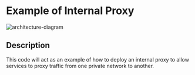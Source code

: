 # Example of Internal Proxy

![architecture-diagram](https://raw.githubusercontent.com/dwp/terraform-aws-egress-proxy/main/examples/internal.png)

## Description

This code will act as an example of how to deploy an internal proxy to allow services to proxy traffic from one private network to another.
